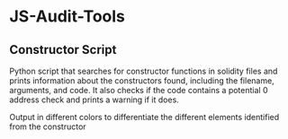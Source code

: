 # JS-Audit-Tools
## Constructor Script
Python script that searches for constructor functions in solidity files and prints information about the constructors found, including the filename, arguments, and code. It also checks if the code contains a potential 0 address check and prints a warning if it does.

Output in different colors to differentiate the different elements identified from the constructor
